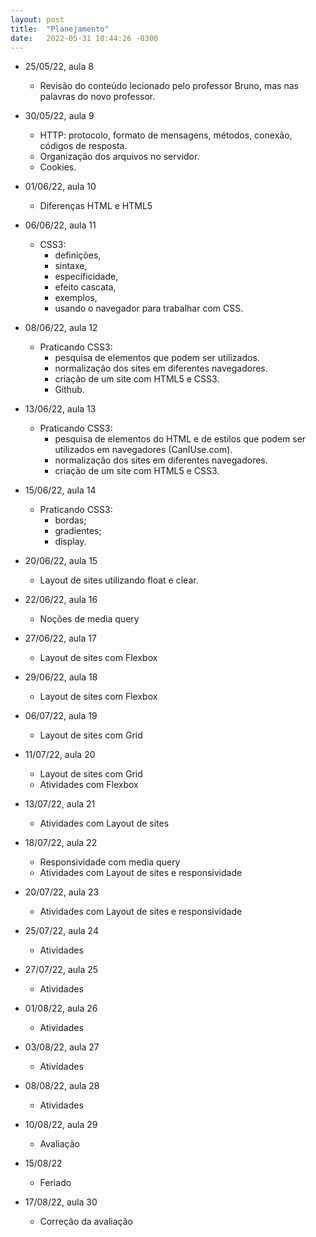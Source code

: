 ```yaml
---
layout: post
title:  "Planejamento"
date:   2022-05-31 10:44:26 -0300
---
```


- 25/05/22, aula 8
  * Revisão do conteúdo lecionado pelo professor Bruno, mas nas palavras do novo professor.

- 30/05/22, aula 9
  * HTTP: protocolo, formato de mensagens, métodos, conexão, códigos de resposta.
  * Organização dos arquivos no servidor.
  * Cookies.

- 01/06/22, aula 10
  * Diferenças HTML e HTML5
  
- 06/06/22, aula 11
  * CSS3:
    * definições,
    * sintaxe,
    * especificidade,
    * efeito cascata,
    * exemplos,
    * usando o navegador para trabalhar com CSS.

- 08/06/22, aula 12
  * Praticando CSS3:
    * pesquisa de elementos que podem ser utilizados.
    * normalização dos sites em diferentes navegadores.
    * criação de um site com HTML5 e CSS3.
    * Github.

- 13/06/22, aula 13
  * Praticando CSS3:
    * pesquisa de elementos do HTML e de estilos que podem ser utilizados em navegadores (CanIUse.com).
    * normalização dos sites em diferentes navegadores.
    * criação de um site com HTML5 e CSS3.

- 15/06/22, aula 14
  * Praticando CSS3:
    * bordas;
    * gradientes;
    * display.

- 20/06/22, aula 15
  * Layout de sites utilizando float e clear.

- 22/06/22, aula 16
  * Noções de media query

- 27/06/22, aula 17
  * Layout de sites com Flexbox

- 29/06/22, aula 18
  * Layout de sites com Flexbox

- 06/07/22, aula 19
  * Layout de sites com Grid

- 11/07/22, aula 20
  * Layout de sites com Grid
  * Atividades com Flexbox

- 13/07/22, aula 21
  * Atividades com Layout de sites

- 18/07/22, aula 22
  * Responsividade com media query
  * Atividades com Layout de sites e responsividade

- 20/07/22, aula 23
  * Atividades com Layout de sites e responsividade

- 25/07/22, aula 24
  * Atividades

- 27/07/22, aula 25
  * Atividades

- 01/08/22, aula 26
  * Atividades

- 03/08/22, aula 27
  * Atividades

- 08/08/22, aula 28
  * Atividades

- 10/08/22, aula 29
  * Avaliação

- 15/08/22
  * Feriado

- 17/08/22, aula 30
  * Correção da avaliação
